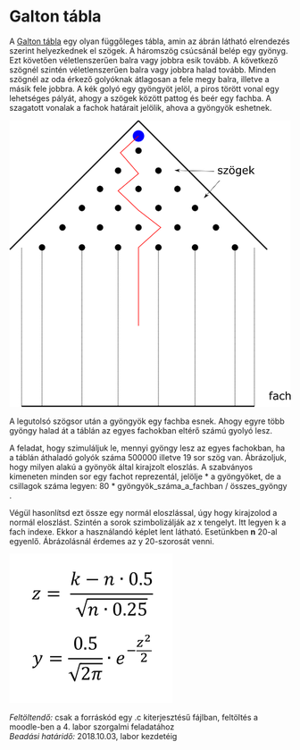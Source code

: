 # Galton tábla

A [Galton tábla](https://en.wikipedia.org/wiki/Bean_machine) egy olyan függőleges tábla, amin az ábrán látható elrendezés szerint helyezkednek el szögek. A háromszög csúcsánál belép egy gyönyg. Ezt követően véletlenszerűen balra vagy jobbra esik tovább. A következő szögnél szintén véletlenszerűen balra vagy jobbra halad tovább. Minden szögnél az oda érkező golyóknak átlagosan a fele megy balra, illetve a másik fele jobbra. A kék golyó egy gyöngyöt jelöl, a piros törött vonal egy lehetséges pályát, ahogy a szögek között pattog és beér egy fachba. A szagatott vonalak a fachok határait jelölik, ahova a gyöngyök eshetnek.

![galton](galton.png)

A legutolsó szögsor után a gyöngyök egy fachba esnek. Ahogy egyre több gyöngy halad át a táblán az egyes fachokban eltérő számú gyolyó lesz. 

A feladat, hogy szimuláljuk le, mennyi gyöngy lesz az egyes fachokban, ha a táblán áthaladó golyók száma 500000 illetve 19 sor szög van. Ábrázoljuk, hogy milyen alakú a gyönyök által kirajzolt eloszlás. A szabványos kimeneten minden sor egy fachot reprezentál, jelölje * a gyöngyöket, de a csillagok száma legyen: 
80 * gyöngyök_száma_a_fachban / összes_gyöngy .

Végül hasonlítsd ezt össze egy normál eloszlással, úgy hogy kirajzolod a normál eloszlást. 
Szintén a sorok szimbolizálják az x tengelyt. Itt legyen k a fach indexe. Ekkor a használandó képlet lent látható. Esetünkben **n** 20-al egyenlő. Ábrázolásnál érdemes az y 20-szorosát venni.

![gauss](gauss.png)

*Feltöltendő:* csak a forráskód egy .c kiterjesztésű fájlban, feltöltés a moodle-ben a 4. labor szorgalmi feladatához <br/>
*Beadási határidő:* 2018.10.03, labor kezdetéig
